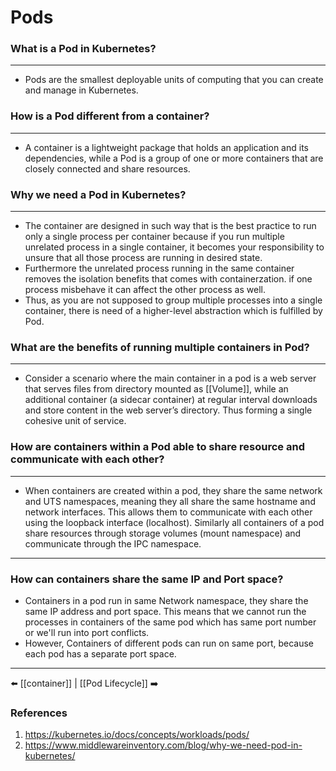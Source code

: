 # Pods

### What is a Pod in Kubernetes?
---
-   Pods are the smallest deployable units of computing that you can create and manage in Kubernetes.

### How is a Pod different from a container?
---
- A container is a lightweight package that holds an application and its dependencies, while a Pod is a group of one or more containers that are closely connected and share resources.
### Why we need a Pod in Kubernetes?
---
- The container are designed in such way that is the best practice to run only a single process per container because if you run multiple unrelated process in a single container, it becomes your responsibility to unsure that all those process are running in desired state. 
- Furthermore the unrelated process running in the same container removes the isolation benefits that comes with containerzation. if one process misbehave it can affect the other process as well.
- Thus, as you are not supposed to group multiple processes into a single container, there is need of a higher-level abstraction which is fulfilled by Pod.
### What are the benefits of running multiple containers in Pod? 
---
- Consider a scenario where the main container in a pod is a web server that serves files from
directory mounted as [[Volume]], while an additional container (a sidecar container) at regular interval downloads and store content in the web server’s directory. Thus forming a single cohesive unit of service. 

### How are containers within a Pod able to share resource and communicate with each other?
---
- When containers are created within a pod, they share the same network and UTS namespaces, meaning they all share the same hostname and network interfaces. This allows them to communicate with each other using the loopback interface (localhost). Similarly all containers of a pod share resources through storage volumes (mount namespace) and communicate through the IPC namespace.
---
### How can containers share the same IP and Port space?
- Containers in a pod run in same Network namespace, they share the same IP address and port space. This means that we cannot run the processes in containers of the same pod which has same port number or we'll run into port conflicts.
- However, Containers of different pods can run on same port, because each pod has a separate port space. 


---
⬅️ [[container]] | [[Pod Lifecycle]] ➡️
### References
1. https://kubernetes.io/docs/concepts/workloads/pods/
2. https://www.middlewareinventory.com/blog/why-we-need-pod-in-kubernetes/